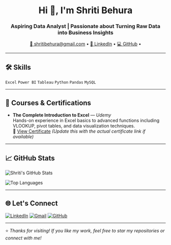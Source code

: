 <h1 align="center">Hi 👋, I'm Shriti Behura</h1>
<h3 align="center">Aspiring Data Analyst | Passionate about Turning Raw Data into Business Insights</h3>

<p align="center">
  <a href="mailto:shritibehura@gmail.com">📧 shritibehura@gmail.com</a> • 
  <a href="https://linkedin.com/in/shritiBehura" target="_blank">🔗 LinkedIn</a> • 
  <a href="https://github.com/Shritibehura" target="_blank">💻 GitHub</a> • 
</p>

---

## 🛠️ Skills

`Excel` `Power BI` `Tableau` `Python` `Pandas` `MySQL`

---

## 📜 Courses & Certifications

- **The Complete Introduction to Excel** — *Udemy*  
  Hands-on experience in Excel basics to advanced functions including VLOOKUP, pivot tables, and data visualization techniques.  
  📄 [View Certificate](#) *(Update this with the actual certificate link if available)*

---

## 📈 GitHub Stats

![Shriti's GitHub Stats](https://github-readme-stats.vercel.app/api?username=Shritibehura&show_icons=true&theme=tokyonight)

![Top Languages](https://github-readme-stats.vercel.app/api/top-langs/?username=Shritibehura&layout=compact&theme=tokyonight)

---

## 🌐 Let's Connect

[![LinkedIn](https://img.shields.io/badge/LinkedIn-blue?style=flat&logo=linkedin)](https://linkedin.com/in/shritiBehura)
[![Gmail](https://img.shields.io/badge/Email-D14836?style=flat&logo=gmail&logoColor=white)](mailto:shritibehura@gmail.com)
[![GitHub](https://img.shields.io/badge/GitHub-000?style=flat&logo=github&logoColor=white)](https://github.com/Shritibehura)

---

⭐ *Thanks for visiting! If you like my work, feel free to star my repositories or connect with me!*
